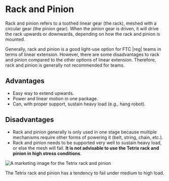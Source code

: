Rack and Pinion
===============

Rack and pinion refers to a toothed linear gear (the rack), meshed with a circular gear (the pinion gear). When the pinion gear is driven, it will drive the rack upwards or downwards, depending on how the rack and pinion is mounted.

Generally, rack and pinion is a good light-use option for FTC |reg| teams in terms of linear extension. However, there are some disadvantages to rack and pinion compared to the other options of linear extension. Therefore, rack and pinion is generally not recommended for teams.

Advantages
----------

- Easy way to extend upwards.
- Power and linear motion in one package.
- Can, with proper support, sustain heavy load (e.g., hang robot).

Disadvantages
-------------

- Rack and pinion generally is only used in one stage because multiple mechanisms require other forms of powering it (belt, string, chain, etc.).
- Rack and pinion needs to be supported very well to sustain heavy load, or else the mesh will fail. **It is not advisable to use the Tetrix rack and pinion in high stress conditions**.

![A marketing image for the Tetrix rack and pinion](https://dd8f408.webp.ee/tetrix-rack-and-pinion.jpg)


   The Tetrix rack and pinion has a tendency to fail under medium to high load.
